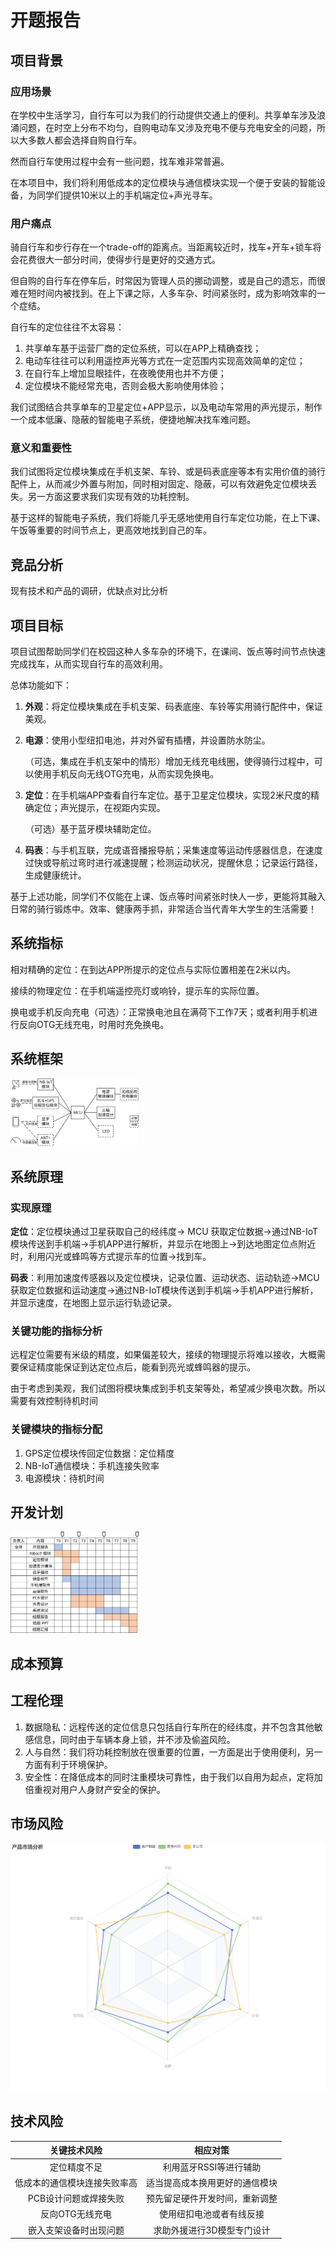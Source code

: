 # 开题报告

## 项目背景

### 应用场景

在学校中生活学习，自行车可以为我们的行动提供交通上的便利。共享单车涉及浪涌问题，在时空上分布不均匀，自购电动车又涉及充电不便与充电安全的问题，所以大多数人都会选择自购自行车。

然而自行车使用过程中会有一些问题，找车难非常普遍。

在本项目中，我们将利用低成本的定位模块与通信模块实现一个便于安装的智能设备，为同学们提供10米以上的手机端定位+声光寻车。

### 用户痛点

骑自行车和步行存在一个trade-off的距离点。当距离较近时，找车+开车+锁车将会花费很大一部分时间，使得步行是更好的交通方式。

但自购的自行车在停车后，时常因为管理人员的挪动调整，或是自己的遗忘，而很难在短时间内被找到。在上下课之际，人多车杂、时间紧张时，成为影响效率的一个症结。

自行车的定位往往不太容易：

1. 共享单车基于运营厂商的定位系统，可以在APP上精确查找；
2. 电动车往往可以利用遥控声光等方式在一定范围内实现高效简单的定位；
3. 在自行车上增加显眼挂件，在夜晚使用也并不方便；
4. 定位模块不能经常充电，否则会极大影响使用体验；

我们试图结合共享单车的卫星定位+APP显示，以及电动车常用的声光提示，制作一个成本低廉、隐蔽的智能电子系统，便捷地解决找车难问题。

### 意义和重要性

我们试图将定位模块集成在手机支架、车铃、或是码表底座等本有实用价值的骑行配件上，从而减少外置与附加，同时相对固定、隐蔽，可以有效避免定位模块丢失。另一方面这要求我们实现有效的功耗控制。

基于这样的智能电子系统，我们将能几乎无感地使用自行车定位功能，在上下课、午饭等重要的时间节点上，更高效地找到自己的车。

## 竞品分析

现有技术和产品的调研，优缺点对比分析

## 项目目标

项目试图帮助同学们在校园这种人多车杂的环境下，在课间、饭点等时间节点快速完成找车，从而实现自行车的高效利用。

总体功能如下：

1. **外观**：将定位模块集成在手机支架、码表底座、车铃等实用骑行配件中，保证美观。

2. **电源**：使用小型纽扣电池，并对外留有插槽，并设置防水防尘。

   （可选，集成在手机支架中的情形）增加无线充电线圈，使得骑行过程中，可以使用手机反向无线OTG充电，从而实现免换电。

3. **定位**：在手机端APP查看自行车定位。基于卫星定位模块，实现2米尺度的精确定位；声光提示，在视距内实现。

   （可选）基于蓝牙模块辅助定位。

4. **码表**：与手机互联，完成语音播报导航；采集速度等运动传感器信息，在速度过快或导航过弯时进行减速提醒；检测运动状况，提醒休息；记录运行路径，生成健康统计。

基于上述功能，同学们不仅能在上课、饭点等时间紧张时快人一步，更能将其融入日常的骑行锻炼中。效率、健康两手抓，非常适合当代青年大学生的生活需要！

## 系统指标

相对精确的定位：在到达APP所提示的定位点与实际位置相差在2米以内。

接续的物理定位：在手机端遥控亮灯或响铃，提示车的实际位置。

换电或手机反向充电（可选）：正常换电池且在满荷下工作7天；或者利用手机进行反向OTG无线充电，时用时充免换电。



## 系统框架

<img src="assets/system-diagram-alpha.svg" alt="系统框图" style="zoom:20%;" />

## 系统原理

### 实现原理

**定位**：定位模块通过卫星获取自己的经纬度→ MCU 获取定位数据→通过NB-IoT模块传送到手机端→手机APP进行解析，并显示在地图上→到达地图定位点附近时，利用闪光或蜂鸣等方式提示车的位置→找到车。

**码表**：利用加速度传感器以及定位模块，记录位置、运动状态、运动轨迹→MCU获取定位数据和运动速度→通过NB-IoT模块传送到手机端→手机APP进行解析，并显示速度，在地图上显示运行轨迹记录。

### 关键功能的指标分析

远程定位需要有米级的精度，如果偏差较大，接续的物理提示将难以接收，大概需要保证精度能保证到达定位点后，能看到亮光或蜂鸣器的提示。

由于考虑到美观，我们试图将模块集成到手机支架等处，希望减少换电次数。所以需要有效控制待机时间

### 关键模块的指标分配

1. GPS定位模块传回定位数据：定位精度
2. NB-IoT通信模块：手机连接失败率
3. 电源模块：待机时间

## 开发计划

<img src="assets/gantt.svg" alt="甘特图" style="zoom:20%;" />

## 成本预算



## 工程伦理

1. 数据隐私：远程传送的定位信息只包括自行车所在的经纬度，并不包含其他敏感信息，同时由于车辆本身上锁，并不涉及偷盗风险。
2. 人与自然：我们将功耗控制放在很重要的位置，一方面是出于使用便利，另一方面有利于环境保护。
3. 安全性：在降低成本的同时注重模块可靠性，由于我们以自用为起点，定将加倍重视对用户人身财产安全的保护。

## 市场风险

![image-20220320195255193](assets/image-20220320195255193.png)

## 技术风险

|         关键技术风险         |            相应对策            |
| :--------------------------: | :----------------------------: |
|         定位精度不足         |     利用蓝牙RSSI等进行辅助     |
| 低成本的通信模块连接失败率高 | 适当提高成本换用更好的通信模块 |
|    PCB设计问题或焊接失败     | 预先留足硬件开发时间，重新调整 |
|       反向OTG无线充电        |    使用纽扣电池或者有线反接    |
|    嵌入支架设备时出现问题    |   求助外援进行3D模型专门设计   |